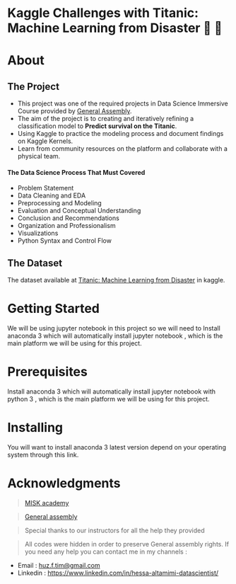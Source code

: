 
# Kaggle Challenges with Titanic: Machine Learning from Disaster :ship: :ocean:


# About 
## The Project 
- This project was one of the required projects in Data Science Immersive Course provided by [General Assembly](https://www.linkedin.com/company/general-assembly-middle-east/).
- The aim of the project is to creating and iteratively refining a classification model to **Predict survival on the Titanic**.
- Using Kaggle to practice the modeling process and document findings on Kaggle Kernels.
- Learn from community resources on the platform and collaborate with a physical team.

#### The Data Science Process That Must Covered 
- Problem Statement
- Data Cleaning and EDA
- Preprocessing and Modeling
- Evaluation and Conceptual Understanding
- Conclusion and Recommendations
- Organization and Professionalism
- Visualizations
- Python Syntax and Control Flow

## The Dataset 
The dataset available at [Titanic: Machine Learning from Disaster](https://www.kaggle.com/c/titanic) in kaggle.


# Getting Started

We will be using jupyter notebook in this project so we will need to Install anaconda 3 which will automatically install jupyter notebook , which is the main platform we will be using for this project.

# Prerequisites
Install anaconda 3 which will automatically install jupyter notebook with python 3 , which is the main platform we will be using for this project.

# Installing
You will want to install anaconda 3 latest version depend on your operating system through this link.


# Acknowledgments

> [MISK academy](https://www.miskacademy.edu.sa/)

> [General assembly](https://www.linkedin.com/company/general-assembly-middle-east/)

> Special thanks to our instructors for all the help they provided
 
> All codes were hidden in order to preserve General assembly rights. If you need any help you can contact me in my channels :

   * Email : huz.f.tim@gmail.com
   * Linkedin : https://www.linkedin.com/in/hessa-altamimi-datascientist/
